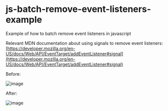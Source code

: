 # js-batch-remove-event-listeners-example
Example of how to batch remove event listeners in javascript

Relevant MDN documentation about using signals to remove event listeners: [https://developer.mozilla.org/en-US/docs/Web/API/EventTarget/addEventListener#signal](https://developer.mozilla.org/en-US/docs/Web/API/EventTarget/addEventListener#signal)

Before:

![image](https://github.com/user-attachments/assets/96d6e97e-c326-4ad3-82df-02661889bd00)

After:

![image](https://github.com/user-attachments/assets/03386c4a-76fe-49df-8c46-e71944d73066)
